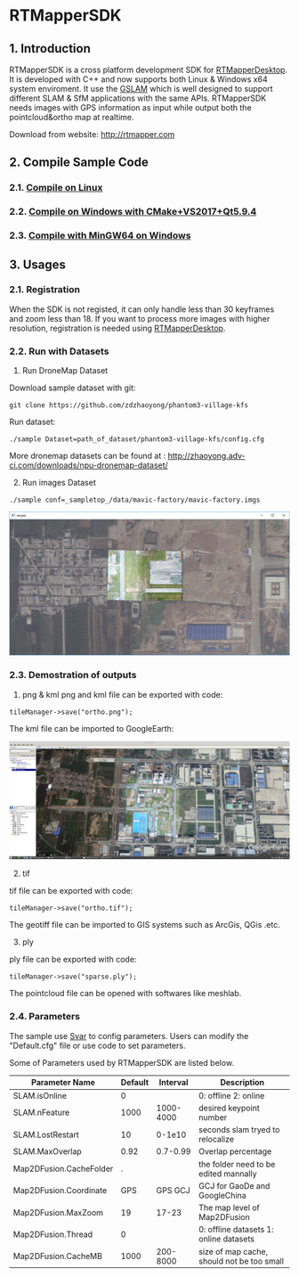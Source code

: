 # RTMapperSDK

## 1. Introduction
RTMapperSDK is a cross platform development SDK for [RTMapperDesktop](http://rtmapper.com). It is developed with C++ and now supports both Linux & Windows x64 system enviroment. It use the [GSLAM](https://github.com/zdzhaoyong/GSLAM) which is well designed to support different SLAM & SfM applications with the same APIs. RTMapperSDK needs images with GPS information as input while output both the pointcloud&ortho map at realtime. 

Download from website: http://rtmapper.com

## 2. Compile Sample Code
### 2.1. [Compile on Linux](./doc/develop-linux.md)
### 2.2. [Compile on Windows with CMake+VS2017+Qt5.9.4](./doc/develop-vs2017-qt5.9.md)
### 2.3. [Compile with MinGW64 on Windows](./doc/develop-mingw64.md)

## 3. Usages
### 2.1. Registration
When the SDK is not registed, it can only handle less than 30 keyframes and zoom less than 18. If you want to process more images with higher resolution, registration is needed using [RTMapperDesktop](http://rtmapper.com).

### 2.2. Run with Datasets

1. Run DroneMap Dataset

Download sample dataset with git: 

```
git clone https://github.com/zdzhaoyong/phantom3-village-kfs
```
Run dataset:
```
./sample Dataset=path_of_dataset/phantom3-village-kfs/config.cfg
```

More dronemap datasets can be found at : http://zhaoyong.adv-ci.com/downloads/npu-dronemap-dataset/

2. Run images Dataset

```
./sample conf=_sampletop_/data/mavic-factory/mavic-factory.imgs
```

![](./doc/sample.png)

### 2.3. Demostration of outputs
1. png & kml
png and kml file can be exported with code:
```
tileManager->save("ortho.png");
```

The kml file can be imported to GoogleEarth:

![](./doc/google-earth.png)

2. tif

tif file can be exported with code:
```
tileManager->save("ortho.tif");
```
The geotiff file can be imported to GIS systems such as ArcGis, QGis .etc.


3. ply

ply file can be exported with code:
```
tileManager->save("sparse.ply");
```
The pointcloud file can be opened with softwares like meshlab.

### 2.4. Parameters
The sample use [Svar](http://zhaoyong.adv-ci.com/softwares/pibase/) to config parameters. Users can modify the "Default.cfg" file or use code to set parameters.

Some of Parameters used by RTMapperSDK are listed below.

| Parameter Name        | Default | Interval | Description|
| --|--|--|--|
|SLAM.isOnline          | 0     |           |0: offline 2: online|
|SLAM.nFeature          | 1000  |1000-4000  | desired keypoint number|
|SLAM.LostRestart       | 10    | 0-1e10    | seconds slam tryed to relocalize|
|SLAM.MaxOverlap        | 0.92  |0.7-0.99   | Overlap percentage|
|Map2DFusion.CacheFolder| .     |           |the folder need to be edited mannally|
|Map2DFusion.Coordinate | GPS   |GPS GCJ    | GCJ for GaoDe and GoogleChina|
|Map2DFusion.MaxZoom    | 19    |17-23      | The map level of Map2DFusion|
|Map2DFusion.Thread     | 0     |           |0: offline datasets 1: online datasets|
|Map2DFusion.CacheMB    | 1000  |200-8000   |size of map cache, should not be too small|



